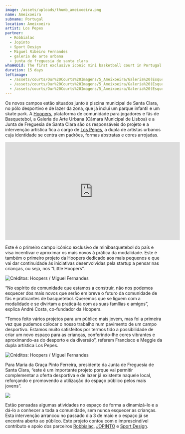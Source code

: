 ```yaml
---
image: /assets/uploads/thumb_ameixoeira.png
name: Ameixoeira
subname: Portugal
location: Ameixoeira
artist: Los Pepes
partner:
  - Robbialac
  - Jopinto
  - Sport Design
  - Miguel Ribeiro Fernandes
  - galeria de arte urbana
  - junta de freguesia de santa clara
whaWeDid: The first exclusive iconic mini basketball court in Portugal.
duration: 15 days
leftimage:
  - /assets/courts/Our%20Courts%20Imagens/5_Ameixoeira/Galeria%20(Esquerda)/1.jpg
  - /assets/courts/Our%20Courts%20Imagens/5_Ameixoeira/Galeria%20(Esquerda)/2.jpg
  - /assets/courts/Our%20Courts%20Imagens/5_Ameixoeira/Galeria%20(Esquerda)/3.jpg
---
```

Os novos campos estão situados junto à piscina municipal de Santa Clara, no pólo desportivo e de lazer da zona, que já inclui um parque infantil e um skate park. A [Hoopers](https://www.hoopers.club/), plataforma de comunidade para jogadores e fãs de Basquetebol, a Galeria de Arte Urbana (Câmara Municipal de Lisboa) e a Junta de Freguesia de Santa Clara são os responsáveis do projeto e a intervenção artística fica a cargo de [Los Pepes](https://www.instagram.com/lospepesstudio/?hl=pt), a dupla de artistas urbanos cuja identidade se centra em padrões, formas abstratas e cores arrojadas.

<iframe width="560" height="315" src="https://www.youtube.com/embed/6YNnwq_nykA" title="YouTube video player" frameborder="0" allow="accelerometer; autoplay; clipboard-write; encrypted-media; gyroscope; picture-in-picture" allowfullscreen></iframe>

Este é o primeiro campo icónico exclusivo de minibasquetebol do país e visa incentivar e aproximar os mais novos à prática da modalidade. Este é também o primeiro projeto da Hoopers dedicado aos mais pequenos e que vai dar continuidade às iniciativas desenvolvidas pela startup a pensar nas crianças, ou seja, nos “Little Hoopers”.

![Créditos: Hoopers / Miguel Fernandes](/assets/uploads/1_ameixoeira_makingof.jpg "Créditos: Hoopers / Miguel Fernandes")

“No espírito de comunidade que estamos a construir, não nos podemos esquecer dos mais novos que serão em breve o futuro da comunidade de fãs e praticantes de basquetebol. Queremos que se liguem com a modalidade e se divirtam a praticá-la com as suas famílias e amigos”, explica André Costa, co-fundador da Hoopers.

“Temos feito vários projetos para um público mais jovem, mas foi a primeira vez que pudemos colocar o nosso trabalho num pavimento de um campo desportivo. Estamos muito satisfeitos por termos tido a possibilidade de criar um novo espaço para as crianças, conferindo-lhe cores vibrantes e aproximando-as do desporto e da diversão”, referem Francisco e Meggie da dupla artística Los Pepes.

![Créditos: Hoopers / Miguel Fernandes](/assets/uploads/2_ameixoeira_makingof.jpg "Créditos: Hoopers / Miguel Fernandes")

Para Maria da Graça Pinto Ferreira, presidente da Junta de Freguesia de Santa Clara, “este é um importante projeto porque vai permitir complementar a oferta desportiva e de lazer já existente naquele local, reforçando e promovendo a utilização do espaço público pelos mais jovens”.

![](/assets/uploads/3_ameixoeira_makingof.jpg)

Estão pensadas algumas atividades no espaço de forma a dinamizá-lo e a dá-lo a conhecer a toda a comunidade, sem nunca esquecer as crianças. Esta intervenção arrancou no passado dia 3 de maio e o espaço já se encontra aberto ao público. Este projeto contou com o imprescindível contributo e apoio dos parceiros [Robbialac](https://tintasrobbialac.pt/), [JOPINTO](https://www.facebook.com/tintasjopinto/) e [Sport Design](http://www.sport-design.pt/).
